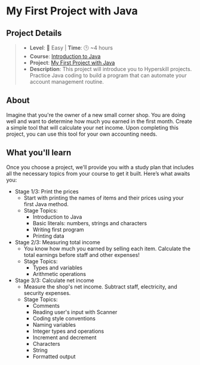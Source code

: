 # My First Project with Java

## Project Details
> * **Level**: 🌟 Easy | **Time**: 🕒 ~4 hours
> * **Course**: [Introduction to Java](https://hyperskill.org/courses/8-introduction-to-java)
> * **Project**: [My First Project with Java](https://hyperskill.org/projects/380?track=8)
> * **Description**: This project will introduce you to Hyperskill projects. Practice Java coding to build a program that can automate your
    account management routine.

## About
Imagine that you're the owner of a new small corner shop. You are doing well and want to determine how much you earned 
in the first month. Create a simple tool that will calculate your net income. Upon completing this project, you can use 
this tool for your own accounting needs.

## What you'll learn
Once you choose a project, we'll provide you with a study plan that includes all the necessary topics from your course 
to get it built. Here’s what awaits you:

* Stage 1/3: Print the prices
  * Start with printing the names of items and their prices using your first Java method.
  * Stage Topics:
    * Introduction to Java
    * Basic literals: numbers, strings and characters
    * Writing first program
    * Printing data
* Stage 2/3: Measuring total income
  * You know how much you earned by selling each item. Calculate the total earnings before staff and other expenses!
  * Stage Topics:
    * Types and variables
    * Arithmetic operations
* Stage 3/3: Calculate net income
  * Measure the shop's net income. Subtract staff, electricity, and security expenses.
  * Stage Topics:
    * Comments
    * Reading user's input with Scanner
    * Coding style conventions
    * Naming variables
    * Integer types and operations
    * Increment and decrement
    * Characters
    * String
    * Formatted output